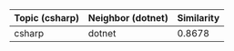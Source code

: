 | Topic (csharp) | Neighbor (dotnet) | Similarity |
|-------------|-------------------|------------|
| csharp | dotnet | 0.8678 |
